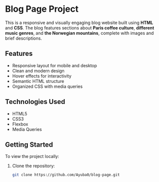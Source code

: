 # Blog Page Project

This is a responsive and visually engaging blog website built using **HTML** and **CSS**. The blog features sections about **Paris coffee culture**, **different music genres**, and **the Norwegian mountains**, complete with images and brief descriptions.

## Features

- Responsive layout for mobile and desktop
- Clean and modern design
- Hover effects for interactivity
- Semantic HTML structure
- Organized CSS with media queries

## Technologies Used

- HTML5
- CSS3
- Flexbox
- Media Queries

## Getting Started

To view the project locally:

1. Clone the repository:
   ```bash
   git clone https://github.com/Ayuba0/blog-page.git
